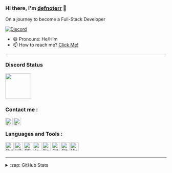 ### Hi there, I'm [defnoterr](https://defnoterr.bio.link/) 👋
On a journey to become a Full-Stack Developer

[![Discord](https://img.shields.io/discord/955081914333663232?label=discord&logo=discord&logoColor=white&style=for-the-badge)](https://discord.gg/uyWqyrVQTv)

- 😄 Pronouns: He/Him
- 📫 How to reach me? [Click Me!](https://defnoterr.bio.link/)

---

### Discord Status
<a href="https://discord.com/users/431072028838330368">
<img height="80px" src="https://discord.c99.nl/widget/theme-2/431072028838330368.png" />
</a>

### Contact me : 


<a href="https://discord.com/users/431072028838330368">
  <img align="left" alt="Discord" width="23px" src="https://raw.githubusercontent.com/peterthehan/peterthehan/master/assets/discord.svg" />
</a>

<a href="https://twitter.com/CzTroPi">
  <img align="left" alt="Twitter" width="23px" src="https://raw.githubusercontent.com/peterthehan/peterthehan/master/assets/twitter.svg" />
</a>

</a>

</br>

### Languages and Tools : 

[<img align="left" alt="Python" width="26px" src="https://skillicons.dev/icons?i=python" />](https://www.python.org/)
[<img align="left" alt="HTML5" width="26px" src="https://skillicons.dev/icons?i=html" />](https://www.w3.org/html/)
[<img align="left" alt="CSS3" width="26px" src="https://skillicons.dev/icons?i=css" />](https://www.w3schools.com/css/)
[<img align="left" alt="JavaScript" width="26px" src="https://skillicons.dev/icons?i=js" />](https://www.javascript.com/)
[<img align="left" alt="Node.js" width="26px" src="https://skillicons.dev/icons?i=nodejs" />](https://nodejs.org/en/)
[<img align="left" alt="Git" width="26px" src="https://skillicons.dev/icons?i=git" />](https://git-scm.com/)
[<img align="left" alt="GitHub" width="26px" src="https://cdn4.iconfinder.com/data/icons/socialcones/508/Github-128.png" />](https://github.com/)
[<img align="left" alt="Visual Studio Code" width="26px" src="https://skillicons.dev/icons?i=vscode" />](https://code.visualstudio.com/)
<br />
<br />

---

<details>
  <summary>:zap: GitHub Stats</summary>
</br>
<a href="https://github.com/0xdefnoterr/">
<img align="center" alt="def not err's GitHub Stats" src="https://github-readme-stats-eight-pink.vercel.app/api?username=0xdefnoterr&&show_icons=true&theme=tokyonight&layout=compact"/>
</br>
</br>
<img align="center" src="https://github-readme-streak-stats.herokuapp.com/?user=0xdefnoterr&show_icons=true&theme=tokyonight&layout=compact" alt="0xdefnoterr" />
</a>
</details>
